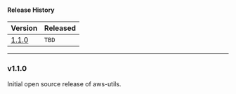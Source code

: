 #### Release History

| Version | Released |
| --- | --- |
| [1.1.0](#v110) | `TBD` |

---

### v1.1.0

Initial open source release of aws-utils.